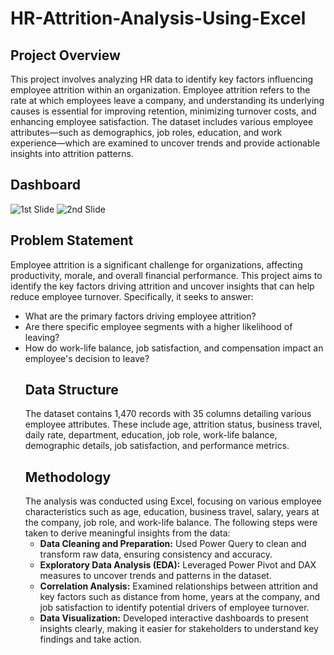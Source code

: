 # HR-Attrition-Analysis-Using-Excel
## Project Overview
This project involves analyzing HR data to identify key factors influencing employee attrition within an organization. Employee attrition refers to the rate at which employees leave a company, and understanding its underlying causes is essential for improving retention, minimizing turnover costs, and enhancing employee satisfaction. The dataset includes various employee attributes—such as demographics, job roles, education, and work experience—which are examined to uncover trends and provide actionable insights into attrition patterns.
## Dashboard
![1st Slide](https://github.com/user-attachments/assets/31da1b41-bee9-4b18-9202-5a9253c50576)
![2nd Slide](https://github.com/user-attachments/assets/1c3084bd-49f0-4e20-8585-fa1b65fd52aa)
## Problem Statement
Employee attrition is a significant challenge for organizations, affecting productivity, morale, and overall financial performance. This project aims to identify the key factors driving attrition and uncover insights that can help reduce employee turnover. Specifically, it seeks to answer:
- What are the primary factors driving employee attrition?
- Are there specific employee segments with a higher likelihood of leaving?
- How do work-life balance, job satisfaction, and compensation impact an employee's decision to leave?
  ## Data Structure
  The dataset contains 1,470 records with 35 columns detailing various employee attributes. These include age, attrition status, business travel, daily rate, department, education, job role, work-life balance, demographic details, job satisfaction, and performance metrics.
  ## Methodology
  The analysis was conducted using Excel, focusing on various employee characteristics such as age, education, business travel, salary, years at the company, job role, and work-life balance. The following steps were taken to derive meaningful insights from the data:
  - **Data Cleaning and Preparation:** Used Power Query to clean and transform raw data, ensuring consistency and accuracy.
  - **Exploratory Data Analysis (EDA):** Leveraged Power Pivot and DAX measures to uncover trends and patterns in the dataset.
  - **Correlation Analysis:** Examined relationships between attrition and key factors such as distance from home, years at the company, and job satisfaction to identify potential drivers of employee turnover.
  - **Data Visualization:** Developed interactive dashboards to present insights clearly, making it easier for stakeholders to understand key findings and take action.



